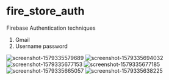 # fire_store_auth

Firebase Authentication techniques
  
  1. Gmail
  2. Username password
  
![screenshot-1579335579689](https://user-images.githubusercontent.com/22278382/72660926-82f62c80-39fa-11ea-9d97-705710a6db78.jpg)
![screenshot-1579335694032](https://user-images.githubusercontent.com/22278382/72660927-82f62c80-39fa-11ea-9372-57fd322eba72.jpg)
![screenshot-1579335677153](https://user-images.githubusercontent.com/22278382/72660928-838ec300-39fa-11ea-8d2d-81fe39198da7.jpg)
![screenshot-1579335677185](https://user-images.githubusercontent.com/22278382/72660929-838ec300-39fa-11ea-9b80-e4d17f14da89.jpg)
![screenshot-1579335665057](https://user-images.githubusercontent.com/22278382/72660930-84275980-39fa-11ea-9454-4600d343a2cf.jpg)
![screenshot-1579335638225](https://user-images.githubusercontent.com/22278382/72660931-84275980-39fa-11ea-89a1-978a01ce27cf.jpg)

  

